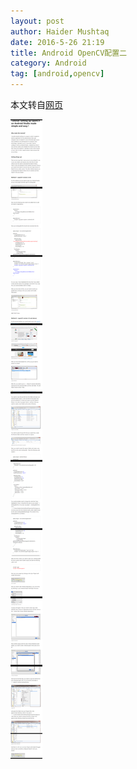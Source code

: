 ```yaml
---
layout: post
author: Haider Mushtaq
date: 2016-5-26 21:19
title: Android OpenCV配置二
category: Android
tag: [android,opencv]
---
```


本文转自[网页](http://haidermushtaq.com/tutorial-setting-up-opencv-on-android-studio-made-simple-and-easy/)

<!-- more -->

![android opencv](/public/img/android/android_opencv2.png)
